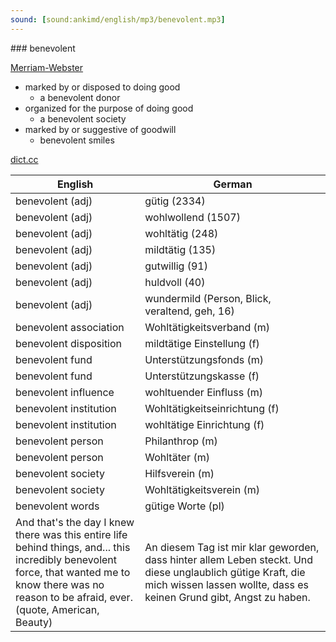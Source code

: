 ```yaml
---
sound: [sound:ankimd/english/mp3/benevolent.mp3]
---
```


\### benevolent

[Merriam-Webster](https://www.merriam-webster.com/dictionary/benevolent)

- marked by or disposed to doing good
    - a benevolent donor
- organized for the purpose of doing good
    - a benevolent society
- marked by or suggestive of goodwill
    - benevolent smiles

[dict.cc](https://www.dict.cc/benevolent)

| English        | German       |
| -------------- | ------------ |
| benevolent (adj) | gütig (2334) |
| benevolent (adj) | wohlwollend (1507) |
| benevolent (adj) | wohltätig (248) |
| benevolent (adj) | mildtätig (135) |
| benevolent (adj) | gutwillig (91) |
| benevolent (adj) | huldvoll (40) |
| benevolent (adj) | wundermild (Person, Blick, veraltend, geh, 16) |
| benevolent association | Wohltätigkeitsverband (m) |
| benevolent disposition | mildtätige Einstellung (f) |
| benevolent fund | Unterstützungsfonds (m) |
| benevolent fund | Unterstützungskasse (f) |
| benevolent influence | wohltuender Einfluss (m) |
| benevolent institution | Wohltätigkeitseinrichtung (f) |
| benevolent institution | wohltätige Einrichtung (f) |
| benevolent person | Philanthrop (m) |
| benevolent person | Wohltäter (m) |
| benevolent society | Hilfsverein (m) |
| benevolent society | Wohltätigkeitsverein (m) |
| benevolent words | gütige Worte (pl) |
| And that's the day I knew there was this entire life behind things, and... this incredibly benevolent force, that wanted me to know there was no reason to be afraid, ever. (quote, American, Beauty) | An diesem Tag ist mir klar geworden, dass hinter allem Leben steckt. Und diese unglaublich gütige Kraft, die mich wissen lassen wollte, dass es keinen Grund gibt, Angst zu haben. |
